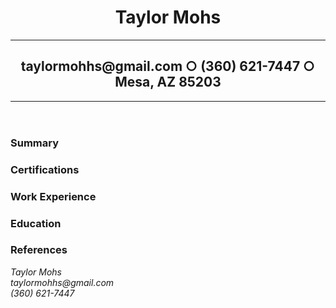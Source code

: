<!DOCTYPE html>
<html lang="en">
  <head>
    <meta charset="utf-8">
    <meta name="viewport" content="width=device-width, initial-scale=1.0">
    <link rel="stylesheet" href="style.css">
  </head>
  <main>
    <header>
      <h1>Taylor Mohs</h1>
      <hr></hr>
      <h2>taylormohhs@gmail.com &#9675 (360) 621-7447 &#9675 Mesa, AZ 85203</h2>
      <hr></hr>
    </header>
    <body>
      <h3>Summary</h3>
      <p id="summary" name="summary"></p>
      <h3>Certifications</h3>
      <p id="certifications" name="certifications"></p>
      <h3>Work Experience</h3>
      <p name="experience" id="experience"></p>
      <h3>Education</h3>
      <p id="education" name="education"></p>
      <h3>References</h3>
      <p id="references" name="references"></p>
    </body>
    <footer>
      <address>
        Taylor Mohs <br />
        taylormohhs@gmail.com <br />
        (360) 621-7447 
      </address>
    </footer>
  </main>
</html>
